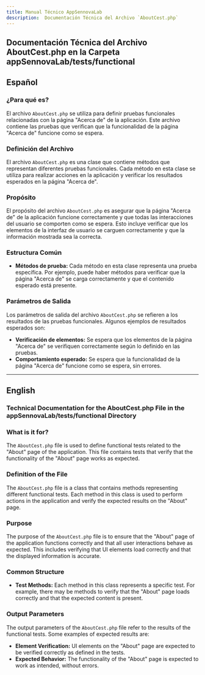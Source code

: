 ```yaml
---
title: Manual Técnico AppSennovaLab
description:  Documentación Técnica del Archivo `AboutCest.php`
---
```


## Documentación Técnica del Archivo AboutCest.php en la Carpeta appSennovaLab/tests/functional

## Español

### ¿Para qué es?
El archivo `AboutCest.php` se utiliza para definir pruebas funcionales relacionadas con la página "Acerca de" de la aplicación. Este archivo contiene las pruebas que verifican que la funcionalidad de la página "Acerca de" funcione como se espera.

### Definición del Archivo
El archivo `AboutCest.php` es una clase que contiene métodos que representan diferentes pruebas funcionales. Cada método en esta clase se utiliza para realizar acciones en la aplicación y verificar los resultados esperados en la página "Acerca de".

### Propósito
El propósito del archivo `AboutCest.php` es asegurar que la página "Acerca de" de la aplicación funcione correctamente y que todas las interacciones del usuario se comporten como se espera. Esto incluye verificar que los elementos de la interfaz de usuario se carguen correctamente y que la información mostrada sea la correcta.

### Estructura Común
- **Métodos de prueba:** Cada método en esta clase representa una prueba específica. Por ejemplo, puede haber métodos para verificar que la página "Acerca de" se carga correctamente y que el contenido esperado está presente.

### Parámetros de Salida
Los parámetros de salida del archivo `AboutCest.php` se refieren a los resultados de las pruebas funcionales. Algunos ejemplos de resultados esperados son:
- **Verificación de elementos:** Se espera que los elementos de la página "Acerca de" se verifiquen correctamente según lo definido en las pruebas.
- **Comportamiento esperado:** Se espera que la funcionalidad de la página "Acerca de" funcione como se espera, sin errores.

---

## English

### Technical Documentation for the AboutCest.php File in the appSennovaLab/tests/functional Directory

### What is it for?
The `AboutCest.php` file is used to define functional tests related to the "About" page of the application. This file contains tests that verify that the functionality of the "About" page works as expected.

### Definition of the File
The `AboutCest.php` file is a class that contains methods representing different functional tests. Each method in this class is used to perform actions in the application and verify the expected results on the "About" page.

### Purpose
The purpose of the `AboutCest.php` file is to ensure that the "About" page of the application functions correctly and that all user interactions behave as expected. This includes verifying that UI elements load correctly and that the displayed information is accurate.

### Common Structure
- **Test Methods:** Each method in this class represents a specific test. For example, there may be methods to verify that the "About" page loads correctly and that the expected content is present.

### Output Parameters
The output parameters of the `AboutCest.php` file refer to the results of the functional tests. Some examples of expected results are:
- **Element Verification:** UI elements on the "About" page are expected to be verified correctly as defined in the tests.
- **Expected Behavior:** The functionality of the "About" page is expected to work as intended, without errors.
